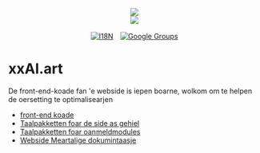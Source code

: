 <p align="center"><a href="https://xxai.art"><img src="https://cdn.jsdelivr.net/gh/xxai-art/doc/logo.svg"/></a><br/><a href="https://xxai.art"><img src="https://cdn.jsdelivr.net/gh/xxai-art/doc/xxai.svg"/></a></p><p align="center"><a href="https://github.com/xxai-art/doc#readme"><img alt="I18N" src="https://cdn.jsdelivr.net/gh/wactax/img/t.svg"/></a>　<a href="https://groups.google.com/u/0/g/xxai-art"><img alt="Google Groups" src="https://cdn.jsdelivr.net/gh/wactax/img/g-groups.svg"/></a></p>

# xxAI.art

De front-end-koade fan 'e webside is iepen boarne, wolkom om te helpen de oersetting te optimalisearjen

* [front-end koade](https://github.com/xxai-art/web)
* [Taalpakketten foar de side as gehiel](https://github.com/xxai-art/web/tree/main/i18n)
* [Taalpakketten foar oanmeldmodules](https://github.com/wacpkg/user/tree/main/ui.i18n)
* [Webside Meartalige dokumintaasje](https://github.com/xxai-doc)
